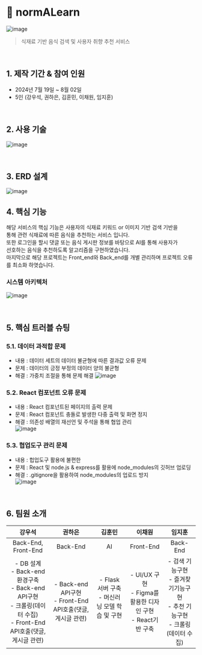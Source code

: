 # :pushpin: normALearn
![image](https://github.com/user-attachments/assets/4dcfb83a-b752-4f90-aad0-d1f35e7bc448)
> 식재료 기반 음식 검색 및 사용자 취향 추천 서비스

</br>

## 1. 제작 기간 & 참여 인원
- 2024년 7월 19일 ~ 8월 02일
- 5인 (강우석, 권하은, 김훈민, 이채원, 임지훈)

</br>

## 2. 사용 기술
![image](https://github.com/user-attachments/assets/13bd07f0-f6cf-412d-aee6-9b1d1922c79d)


</br>

## 3. ERD 설계
![image](https://github.com/user-attachments/assets/ef192af1-1d1c-4543-b513-7ca6d3d9b9ba)



## 4. 핵심 기능
해당 서비스의 핵심 기능은 사용자의 식재료 키워드 or 이미지 기반 검색 기반을</br>
통해 관련 식재료에 따른 음식을 추천하는 서비스 입니다.</br>
 또한 로그인을 할시 댓글 또는 음식 게시판 정보를 바탕으로 AI를 통해 사용자가 </br>
선호하는 음식을 추천하도록 알고리즘을 구현하였습니다.</br>
 마지막으로 해당 프로젝트는 Front_end와 Back_end를 개별 관리하며 프로젝트 오류를 최소화 하엿습니다.</br>


### 시스템 아키텍처
![image](https://github.com/user-attachments/assets/5b5fdbaa-24f4-4a3f-af3c-c0237d7628ba)


</br>

## 5. 핵심 트러블 슈팅
### 5.1. 데이터 과적합 문제
- 내용 : 데이터 세트의 데이터 불균형에 따른 결과값 오류 문제
- 문제 : 데이터의 긍정 부정의 데이터 양의 불균형
- 해결 : 가중치 조절을 통해 문제 해결
![image](https://github.com/user-attachments/assets/c0b8767c-e577-44c7-b80b-fe91828159d1)

### 5.2. React 컴포넌트 오류 문제
- 내용 : React 컴포넌트된 페이지의 출력 문제 
- 문제 : React 컴포넌트 충돌로 발생한 다중 출력 및 화면 정지
- 해결 : 의존성 배열의 재선언 및 주석을 통해 협업 관리</br>
![image](https://github.com/user-attachments/assets/7c5a1234-dadc-4e16-b774-7599ecf64cfd)

### 5.3. 협업도구 관리 문제
- 내용 : 헙업도구 활용에 불편한 
- 문제 : React 및 node.js & express를 활용에 node_modules의 깃허브 업로딩
- 해결 : .gitignore을 활용하여 node_modules의 업로드 방지</br>
![image](https://github.com/user-attachments/assets/f5826db5-afec-40a8-a256-10d1bbb6eb26)




<br>

## 6. 팀원 소개
|강우석|권하은|김훈민|이채원|임지훈|
|:---:|:---:|:---:|:---:|:---:|
|Back-End, <br> Front-End|Back-End|AI|Front-End|Back-End|
|- DB 설계<br>- Back-end환경구축<br>- Back-end API구현<br>- 크롤링(데이터 수집)<br>- Front-End API호출(댓글,게시글 관련)<br> |- Back-end API구현<br>- Front-End API호출(댓글,게시글 관련)<br>|- Flask 서버 구축<br>- 머신러닝 모델 학습 및 구현<br><br>|- UI/UX 구현<br>- Figma를 활용한 디자인 구현<br>- React기반 구축|- 검색 기능구현<br>- 즐겨찾기기능구현<br>- 추천 기능구현<br>- 크롤링(데이터 수집)<br>

